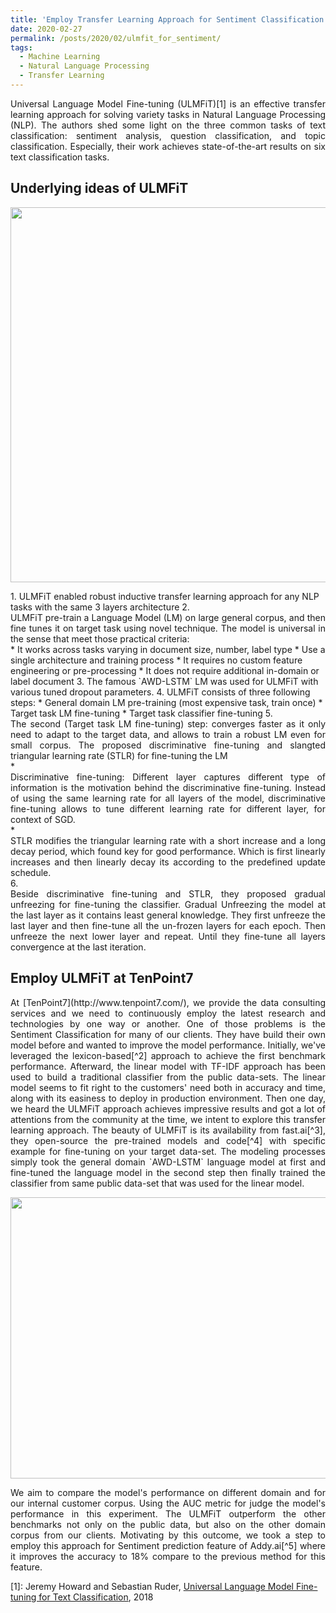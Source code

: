 ```yaml
---
title: 'Employ Transfer Learning Approach for Sentiment Classification at TenPoint7'
date: 2020-02-27
permalink: /posts/2020/02/ulmfit_for_sentiment/
tags:
  - Machine Learning
  - Natural Language Processing
  - Transfer Learning
---
```

<div style="text-align: justify"> Universal Language Model Fine-tuning (ULMFiT)[1] is an effective transfer learning approach for solving variety tasks in Natural Language Processing (NLP).
The authors shed some light on the three common tasks of text classification: sentiment analysis, question classification, and topic classification.
Especially, their work achieves state-of-the-art results on six text classification tasks. </div>

## Underlying ideas of ULMFiT
<!-- ![Alt text](https://quandb.github.io/images/ULMFiT_arch_fig.png "ULMFiT Architecture") -->
<p align="center">
  <img width="900" height="600" src="https://quandb.github.io/images/ULMFiT_arch_fig.png">
</p>
1. ULMFiT enabled robust inductive transfer learning approach for any NLP tasks with the same 3 layers architecture
2. <div style="text-align: justify">ULMFiT pre-train a Language Model (LM) on large general corpus, and then fine tunes it on target task using novel technique. The model is universal in the sense that meet those practical criteria:</div>
    * It works across tasks varying in document size, number, label type
    * Use a single architecture and training process
    * It requires no custom feature engineering or pre-processing
    * It does not require additional in-domain or label document
3. The famous `AWD-LSTM` LM was used for ULMFiT with various tuned dropout parameters.
4. ULMFiT consists of three following steps:
    * General domain LM pre-training (most expensive task, train once)
    * Target task LM fine-tuning
    * Target task classifier fine-tuning
5. <div style="text-align: justify">
    The second (Target task LM fine-tuning) step: converges faster as it only need to adapt to the target data, and allows to train a robust LM even for small corpus. The proposed discriminative fine-tuning and slangted triangular learning rate (STLR) for fine-tuning the LM
    </div>
    * <div style="text-align: justify">
        Discriminative fine-tuning: Different layer captures different type of information is the motivation behind the discriminative fine-tuning. Instead of using the same learning rate for all layers of the model, discriminative fine-tuning allows to tune different learning rate for different layer, for context of SGD.
      </div>
    * <div style="text-align: justify"> STLR modifies the triangular learning rate with a short increase and a long decay period, which found key for good performance. Which is first linearly increases and then linearly decay its according to the predefined update schedule. </div>
6. <div style="text-align: justify"> Beside discriminative fine-tuning and STLR, they proposed gradual unfreezing for fine-tuning the classifier.
Gradual Unfreezing the model at the last layer as it contains least general knowledge. They first unfreeze the last layer and then fine-tune all the un-frozen layers for each epoch. Then unfreeze the next lower layer and repeat. Until they fine-tune all layers convergence at the last iteration. </div>


## Employ ULMFiT at TenPoint7
<div style="text-align: justify" markdown="1">
At [TenPoint7](http://www.tenpoint7.com/), we provide the data consulting services and we need to continuously employ the latest research and technologies by one way or another.
One of those problems is the Sentiment Classification for many of our clients. They have build their own model before and wanted to improve the model performance.
Initially, we've leveraged the lexicon-based[^2] approach to achieve the first benchmark performance.
Afterward, the linear model with TF-IDF approach has been used to build a traditional classifier from the public data-sets.
The linear model seems to fit right to the customers' need both in accuracy and time, along with its easiness to deploy in production environment.
Then one day, we heard the ULMFiT approach achieves impressive results and got a lot of attentions from the community at the time,
we intent to explore this transfer learning approach. The beauty of ULMFiT is its availability from fast.ai[^3],
they open-source the pre-trained models and code[^4] with specific example for fine-tuning on your target data-set.
The modeling processes simply took the general domain `AWD-LSTM` language model at first and fine-tuned the
language model in the second step then finally trained the classifier from same public data-set that was used for the linear model.
</div>

<!-- ![Alt text](https://quandb.github.io/images/Sentiment_Performance.png "Sentiment Performance") -->
<p align="center">
  <img width="600" height="450" src="https://quandb.github.io/images/Sentiment_Performance.png">
</p>
<div style="text-align: justify"> We aim to compare the model's performance on different domain and for our internal customer corpus. Using the AUC metric for judge the model's performance in this experiment.
The ULMFiT outperform the other benchmarks not only on the public data, but also on the other domain corpus from our clients.
Motivating by this outcome, we took a step to employ this approach for Sentiment prediction feature of Addy.ai[^5]
where it improves the accuracy to 18% compare to the previous method for this feature. </div>



[1]: Jeremy Howard and Sebastian Ruder, [Universal Language Model Fine-tuning for Text Classification](https://arxiv.org/abs/1801.06146), 2018
[^2]: [pattern.en](https://www.clips.uantwerpen.be/pages/pattern-en#sentiment)
[^3]: [fast.ai](https://www.fast.ai/)
[^4]: http://nlp.fast.ai/ulmfit
[^5]: [Addy.ai](https://addy.ai/), TenPoint7's data product that specialize for text analytics

